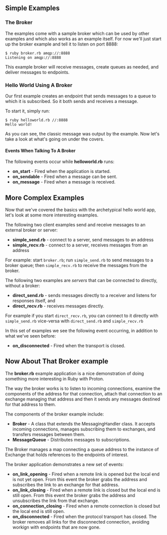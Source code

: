 ## Simple Examples

### The Broker

The examples come with a sample broker which can be used by other examples and which also works as an example itself. For now we'll just start up the broker example and tell it to listen on port 8888:

````
$ ruby broker.rb amqp://:8888
Listening on amqp://:8888
````

This example broker will receive messages, create queues as needed, and deliver messages to endpoints.

### Hello World Using A Broker

Our first example creates an endpoint that sends messages to a queue to which it is subscribed. So it both sends and receives a message.

To start it, simply run:

```
$ ruby helloworld.rb //:8888
Hello world!
```

As you can see, the classic message was output by the example. Now let's take a look at what's going on under the covers.

#### Events When Talking To A Broker

The following events occur while **helloworld.rb** runs:

 * **on_start** - Fired when the application is started.
 * **on_sendable** - Fired when a message can be sent.
 * **on_message** - Fired when a message is received.

## More Complex Examples

Now that we've covered the basics with the archetypical hello world app, let's look at some more interesting examples.

The following two client examples send and receive messages to an external broker or server:

 * **simple_send.rb** - connect to a server, send messages to an address
 * **simple_recv.rb** - connect to a server, receives messages from an address

For example: start `broker.rb`; run `simple_send.rb` to send messages to a
broker queue; then `simple_recv.rb` to receive the messages from the broker.

The following two examples are *servers* that can be connected to directly, without a broker:

 * **direct_send.rb** - sends messages directly to a receiver and listens for responses itself, and
 * **direct_recv.rb** - receives messages directly.

For example if you start `direct_recv.rb`, you can connect to it directly with
`simple_send.rb` vice-versa with `direct_send.rb` and `simple_recv.rb`

In this set of examples we see the following event occurring, in addition to what we've seen before:

 * **on_disconnected** - Fired when the transport is closed.

## Now About That Broker example

The **broker.rb** example application is a nice demonstration of doing something more interesting in Ruby with Proton.

The way the broker works is to listen to incoming connections, examine the components of the address for that connection, attach that connection to an exchange managing that address and then it sends any messages destined for that address to them.

The components of the broker example include:
 * **Broker** - A class that extends the MessagingHandler class. It accepts incoming connections, manages subscribing them to exchanges, and transfers messages between them.
 * **MessageQueue** - Distributes messages to subscriptions.

The Broker manages a map connecting a queue address to the instance of Exchange that holds references to the endpoints of interest.

The broker application demonstrates a new set of events:

 * **on_link_opening** - Fired when a remote link is opened but the local end is not yet open. From this event the broker grabs the address and subscribes the link to an exchange for that address.
 * **on_link_closing** - Fired when a remote link is closed but the local end is still open. From this event the broker grabs the address and unsubscribes the link from that exchange.
 * **on_connection_closing** - Fired when a remote connection is closed but the local end is still open.
 * **on_disconnected** - Fired when the protocol transport has closed. The broker removes all links for the disconnected connection, avoiding workign with endpoints that are now gone.
